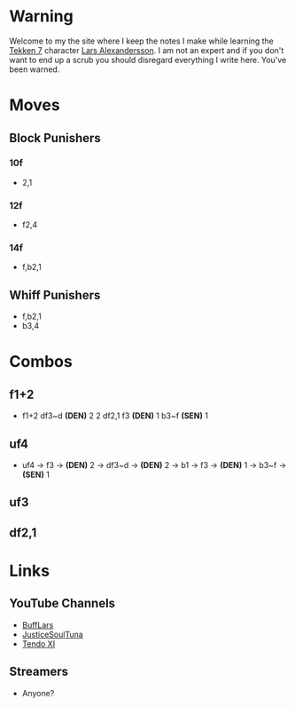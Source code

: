 # Warning

Welcome to my the site where I keep the notes I make while learning the [Tekken 7](https://en.wikipedia.org/wiki/Tekken_7) character [Lars Alexandersson](https://en.wikipedia.org/wiki/Lars_Alexandersson). I am not an expert and if you don't want to end up a scrub you should disregard everything I write here. You've been warned.

# Moves

## Block Punishers

### 10f

- 2,1

### 12f

- f2,4

### 14f

- f,b2,1

## Whiff Punishers

- f,b2,1
- b3,4

# Combos

## f1+2

- f1+2 df3\~d **(DEN)** 2 2 df2,1 f3 **(DEN)** 1 b3\~f **(SEN)** 1

## uf4

- uf4 &rarr; f3 &rarr; **(DEN)** 2 &rarr; df3\~d &rarr; **(DEN)** 2 &rarr; b1 &rarr; f3 &rarr; **(DEN)** 1 &rarr; b3\~f &rarr; **(SEN)** 1

## uf3

## df2,1

# Links

## YouTube Channels

- [BuffLars](https://www.youtube.com/user/JFRAC601)
- [JusticeSoulTuna](https://www.youtube.com/user/TheSoulOfBasement15)
- [Tendo XI](https://www.youtube.com/user/SuperNicksonic)

## Streamers

- Anyone?

